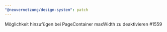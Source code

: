 ```yaml
---
"@neuvernetzung/design-system": patch
---
```


Möglichkeit hinzufügen bei PageContainer maxWidth zu deaktivieren #1559
